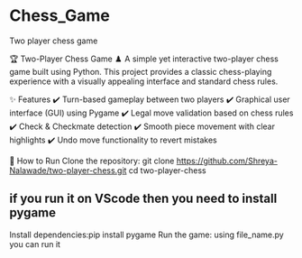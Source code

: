 # Chess_Game
 Two player chess game 

🏆 Two-Player Chess Game ♟️
A simple yet interactive two-player chess game built using Python. This project provides a classic chess-playing experience with a visually appealing interface and standard chess rules.

✨ Features
✔️ Turn-based gameplay between two players
✔️ Graphical user interface (GUI) using Pygame
✔️ Legal move validation based on chess rules
✔️ Check & Checkmate detection
✔️ Smooth piece movement with clear highlights
✔️ Undo move functionality to revert mistakes


🚀 How to Run
Clone the repository:
git clone https://github.com/Shreya-Nalawade/two-player-chess.git
cd two-player-chess

## if you run it on VScode then you need to install pygame 
Install dependencies:pip install pygame
Run the game: using file_name.py you can run it
